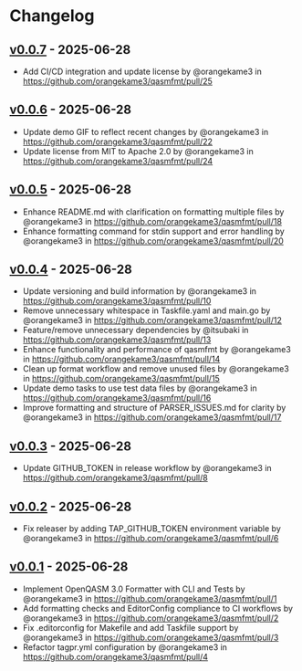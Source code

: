 # Changelog

## [v0.0.7](https://github.com/orangekame3/qasmfmt/compare/v0.0.6...v0.0.7) - 2025-06-28
- Add CI/CD integration and update license by @orangekame3 in https://github.com/orangekame3/qasmfmt/pull/25

## [v0.0.6](https://github.com/orangekame3/qasmfmt/compare/v0.0.5...v0.0.6) - 2025-06-28
- Update demo GIF to reflect recent changes by @orangekame3 in https://github.com/orangekame3/qasmfmt/pull/22
- Update license from MIT to Apache 2.0 by @orangekame3 in https://github.com/orangekame3/qasmfmt/pull/24

## [v0.0.5](https://github.com/orangekame3/qasmfmt/compare/v0.0.4...v0.0.5) - 2025-06-28
- Enhance README.md with clarification on formatting multiple files by @orangekame3 in https://github.com/orangekame3/qasmfmt/pull/18
- Enhance formatting command for stdin support and error handling by @orangekame3 in https://github.com/orangekame3/qasmfmt/pull/20

## [v0.0.4](https://github.com/orangekame3/qasmfmt/compare/v0.0.3...v0.0.4) - 2025-06-28
- Update versioning and build information by @orangekame3 in https://github.com/orangekame3/qasmfmt/pull/10
- Remove unnecessary whitespace in Taskfile.yaml and main.go by @orangekame3 in https://github.com/orangekame3/qasmfmt/pull/12
- Feature/remove unnecessary dependencies by @itsubaki in https://github.com/orangekame3/qasmfmt/pull/13
- Enhance functionality and performance of qasmfmt by @orangekame3 in https://github.com/orangekame3/qasmfmt/pull/14
- Clean up format workflow and remove unused files by @orangekame3 in https://github.com/orangekame3/qasmfmt/pull/15
- Update demo tasks to use test data files by @orangekame3 in https://github.com/orangekame3/qasmfmt/pull/16
- Improve formatting and structure of PARSER_ISSUES.md for clarity by @orangekame3 in https://github.com/orangekame3/qasmfmt/pull/17

## [v0.0.3](https://github.com/orangekame3/qasmfmt/compare/v0.0.2...v0.0.3) - 2025-06-28
- Update GITHUB_TOKEN in release workflow by @orangekame3 in https://github.com/orangekame3/qasmfmt/pull/8

## [v0.0.2](https://github.com/orangekame3/qasmfmt/compare/v0.0.1...v0.0.2) - 2025-06-28
- Fix releaser by adding TAP_GITHUB_TOKEN environment variable by @orangekame3 in https://github.com/orangekame3/qasmfmt/pull/6

## [v0.0.1](https://github.com/orangekame3/qasmfmt/commits/v0.0.1) - 2025-06-28
- Implement OpenQASM 3.0 Formatter with CLI and Tests by @orangekame3 in https://github.com/orangekame3/qasmfmt/pull/1
- Add formatting checks and EditorConfig compliance to CI workflows by @orangekame3 in https://github.com/orangekame3/qasmfmt/pull/2
- Fix .editorconfig for Makefile and add Taskfile support by @orangekame3 in https://github.com/orangekame3/qasmfmt/pull/3
- Refactor tagpr.yml configuration by @orangekame3 in https://github.com/orangekame3/qasmfmt/pull/4
